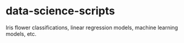 # data-science-scripts
Iris flower classifications, linear regression models, machine learning models, etc.
